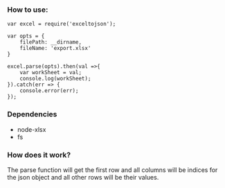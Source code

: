 ### How to use:

```
var excel = require('exceltojson');

var opts = {
    filePath: __dirname,
    fileName: 'export.xlsx'
}

excel.parse(opts).then(val =>{
    var workSheet = val;
    console.log(workSheet);
}).catch(err => {
    console.error(err);
});
```

### Dependencies

- node-xlsx
- fs

### How does it work?
The parse function will get the first row and all columns will be indices for the json object and all other rows will be their values.